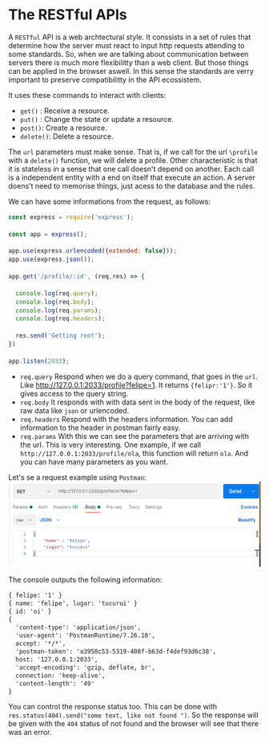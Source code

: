 # The RESTful APIs
A `RESTful` API is a web archtectural style. It conssists in a set of rules that determine how the server must react to input http requests attending to some standards. So, when we are talking about communication between servers there is much more flexibilitty than a web client. But those things can be applied in the browser aswell. In this sense the standards are verry important to preserve compatibilitty in the API ecossistem.

It uses these commands to interact with clients:
- `get()` : Receive a resource.
- `put()` : Change the state or update a resource.
- `post()`: Create a resource.
- `delete()`: Delete a resource.

The `url` parameters must make sense. That is, if we call for the url `\profile` with a `delete()` function, we will delete a profile. Other characteristic is that it is stateless in a sense that one call doesn't depend on another. Each call is a independent entity with a end on itself that execute an action. A server doens't need to memorise things, just acess to the database and the rules. 

We can have some informations from the request, as follows:

```javascript
const express = require('express');

const app = express();

app.use(express.urlencoded({extended: false}));
app.use(express.json());

app.get('/profile/:id', (req,res) => {

  console.log(req.query);
  console.log(req.body);
  console.log(req.params);
  console.log(req.headers);

  res.send('Getting root');
})

app.listen(2033);
```

- `req.query` Respond when we do a query command, that goes in the `url`. Like http://127.0.0.1:2033/profile?felipe=1. It returns `{felipr:'1'}`. So it gives access to the query string.
- `req.body` It responds with with data sent in the body of the request, like raw data like `json` or urlencoded.
- `req.headers` Respond with the headers information. You can add information to the header in postman fairly easy.
- `req.params` With this we can see the parameters that are arriving with the url. This is very interesting. One example, if we call `http://127.0.0.1:2033/profile/ola`, this function will return `ola`. And you can have many parameters as you want.

Let's se a request example using `Postman`:
![](./image_2.png)

The console outputs the following information:

```
{ felipe: '1' }
{ name: 'felipe', lugar: 'tucurui' }
{ id: 'oi' }
{
  'content-type': 'application/json',
  'user-agent': 'PostmanRuntime/7.26.10',
  accept: '*/*',
  'postman-token': 'a3958c53-5319-408f-b63d-f4def93d6c38',
  host: '127.0.0.1:2033',
  'accept-encoding': 'gzip, deflate, br',
  connection: 'keep-alive',
  'content-length': '49'
}
```
You can control the response status too. This can be done with `res.status(404).send("some text, like not found ")`. So the response will be given with the `404` status of not found and the browser will see that there was an error.

